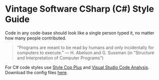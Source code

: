 # Vintage Software CSharp (C#) Style Guide

Code in any code-base should look like a single person typed it, no matter how many people contributed.

> “Programs are meant to be read by humans and only incidentally for computers to execute.”
> — H. Abelson and G. Sussman (in “Structure and Interpretation of Computer Programs”)

For C# code styles use [Style Cop Plus](https://stylecopplus.codeplex.com/) and [Visual Studio Code Analysis](https://msdn.microsoft.com/en-us/library/3z0aeatx.aspx). Download the config files [here](https://github.com/vintage-software/csharp/tree/master/linters).
